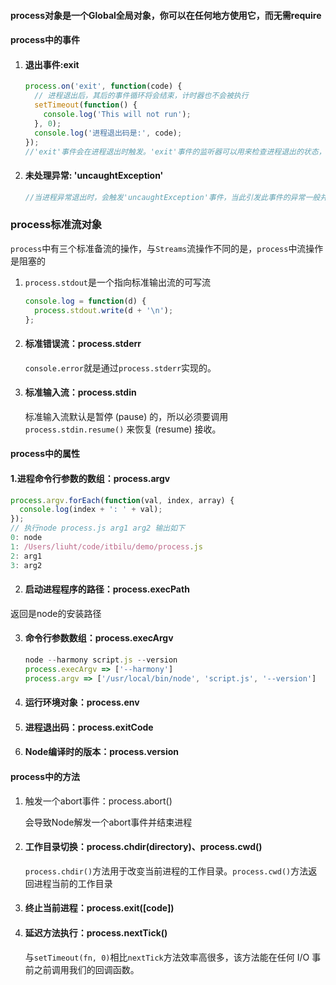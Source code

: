 #### process对象是一个Global全局对象，你可以在任何地方使用它，而无需require



#### process中的事件

1. #### 退出事件:exit

   ```js
   process.on('exit', function(code) {
     // 进程退出后，其后的事件循环将会结束，计时器也不会被执行
     setTimeout(function() {
       console.log('This will not run');
     }, 0);
     console.log('进程退出码是:', code);
   });
   //'exit'事件会在进程退出时触发。'exit'事件的监听器可以用来检查进程退出的状态，在其回调函数中会有一个进程退出的状态码。有一点要注意，'exit'事件触发后事件循环将会停止，记时器等也会失效。
   ```

   

2. #### 未处理异常: 'uncaughtException'

   ```js
   //当进程异常退出时，会触发'uncaughtException'事件，当此引发此事件的异常一般并不明确，因此不建议使用，推荐使用domains模块进行异常处理。
   ```

   

### process标准流对象

`process`中有三个标准备流的操作，与`Streams`流操作不同的是，`process`中流操作是阻塞的

1. `process.stdout`是一个指向标准输出流的可写流

   ```js
   console.log = function(d) {
     process.stdout.write(d + '\n');
   };
   ```

   

2. #### 标准错误流：process.stderr

   `console.error`就是通过`process.stderr`实现的。

3. #### 标准输入流：process.stdin

   标准输入流默认是暂停 (pause) 的，所以必须要调用 `process.stdin.resume()` 来恢复 (resume) 接收。



#### process中的属性

#### 1.进程命令行参数的数组：process.argv

```js
process.argv.forEach(function(val, index, array) {
  console.log(index + ': ' + val);
});
// 执行node process.js arg1 arg2 输出如下
0: node
1: /Users/liuht/code/itbilu/demo/process.js
2: arg1
3: arg2
```



2. #### 启动进程程序的路径：process.execPath

 返回是node的安装路径



3. #### 命令行参数数组：process.execArgv

   ```js
   node --harmony script.js --version
   process.execArgv => ['--harmony'] 
   process.argv => ['/usr/local/bin/node', 'script.js', '--version']
   ```

   

4. #### 运行环境对象：process.env

5. #### 进程退出码：process.exitCode

6. #### Node编译时的版本：process.version



#### process中的方法

1. 触发一个abort事件：process.abort()

   会导致Node解发一个abort事件并结束进程

2. #### 工作目录切换：process.chdir(directory)、process.cwd()

   `process.chdir()`方法用于改变当前进程的工作目录。`process.cwd()`方法返回进程当前的工作目录

3. #### 终止当前进程：process.exit([code])

4. #### 延迟方法执行：process.nextTick()

   与`setTimeout(fn, 0)`相比`nextTick`方法效率高很多，该方法能在任何 I/O 事前之前调用我们的回调函数。